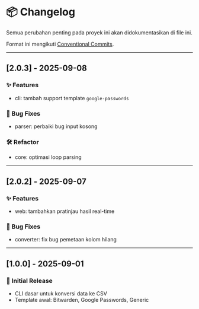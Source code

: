 # 📦 Changelog

Semua perubahan penting pada proyek ini akan didokumentasikan di file ini.

Format ini mengikuti [Conventional Commits](https://www.conventionalcommits.org).

---

## [2.0.3] - 2025-09-08
### ✨ Features
- cli: tambah support template `google-passwords`

### 🐛 Bug Fixes
- parser: perbaiki bug input kosong

### 🛠 Refactor
- core: optimasi loop parsing

---

## [2.0.2] - 2025-09-07
### ✨ Features
- web: tambahkan pratinjau hasil real-time

### 🐛 Bug Fixes
- converter: fix bug pemetaan kolom hilang

---

## [1.0.0] - 2025-09-01
### 🎉 Initial Release
- CLI dasar untuk konversi data ke CSV
- Template awal: Bitwarden, Google Passwords, Generic
